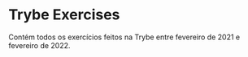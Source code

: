 # Trybe Exercises
Contém todos os exercícios feitos na Trybe entre fevereiro de 2021 e fevereiro de 2022.
